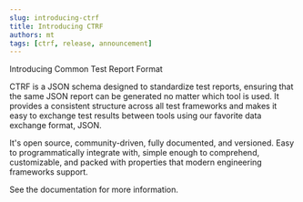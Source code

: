 ```yaml
---
slug: introducing-ctrf
title: Introducing CTRF
authors: mt
tags: [ctrf, release, announcement]
---
```


Introducing Common Test Report Format

CTRF is a JSON schema designed to standardize test reports, ensuring that the same JSON report can be generated no matter which tool is used. It provides a consistent structure across all test frameworks and makes it easy to exchange test results between tools using our favorite data exchange format, JSON.

It's open source, community-driven, fully documented, and versioned. Easy to programmatically integrate with, simple enough to comprehend, customizable, and packed with properties that modern engineering frameworks support.

See the documentation for more information.

